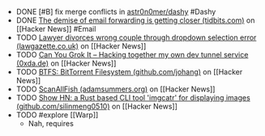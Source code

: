 - DONE [#B] fix merge conflicts in [astr0n0mer/dashy](https://github.com/astr0n0mer/dashy) #Dashy
- DONE [The demise of email forwarding is getting closer (tidbits.com)](https://news.ycombinator.com/item?id=40045069) on [[Hacker News]] #Email
- TODO [Lawyer divorces wrong couple through dropdown selection error (lawgazette.co.uk)](https://news.ycombinator.com/item?id=40043949) on [[Hacker News]]
- TODO [Can You Grok It – Hacking together my own dev tunnel service (0xda.de)](https://news.ycombinator.com/item?id=40028494) on [[Hacker News]]
- TODO [BTFS: BitTorrent Filesystem (github.com/johang)](https://news.ycombinator.com/item?id=40047041) on [[Hacker News]]
- TODO [ScanAllFish (adamsummers.org)](https://news.ycombinator.com/item?id=40021458) on [[Hacker News]]
- TODO [Show HN: a Rust based CLI tool 'imgcatr' for displaying images (github.com/silinmeng0510)](https://news.ycombinator.com/item?id=40049623) on [[Hacker News]]
- TODO #explore [[Warp]]
	- Nah, requires